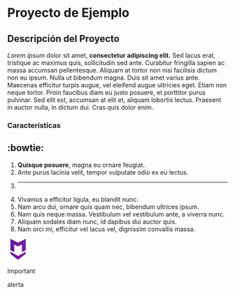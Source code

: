 # Proyecto de Ejemplo

## Descripción del Proyecto

*Lorem ipsum* dolor sit amet, **consectetur adipiscing elit.** Sed lacus erat, tristique ac maximus quis, sollicitudin sed ante. Curabitur fringilla sapien ac massa accumsan pellentesque. Aliquam at tortor non nisi facilisis dictum non eu ipsum. Nulla ut bibendum magna. Duis sit amet varius ante. Maecenas efficitur turpis augue, vel eleifend augue ultricies eget. Etiam non neque tortor. Proin faucibus diam eu justo posuere, et porttitor purus pulvinar. Sed elit est, accumsan at elit et, aliquam lobortis lectus. Praesent in auctor nulla, in dictum dui. Cras quis dolor enim.

### Características

:bowtie:
---

1. **Quisque posuere**, magna eu ornare feugiat.
2. Ante purus lacinia velit, tempor vulputate odio ex eu lectus.
3. ---
4. Vivamus a efficitur ligula, eu blandit nunc.
5. Nam arcu dui, ornare quis quam nec, bibendum ultrices ipsum.
6. Nam quis neque massa. Vestibulum vel vestibulum ante, a viverra nunc.
7. Aliquam sodales diam nunc, id dapibus dui auctor quis.
8. Nam orci mi, efficitur vel lacus vel, dignissim convallis massa.

![alt text](https://github.com/adam-p/markdown-here/raw/master/src/common/images/icon48.png "imagen prueba")
> [!IMPORTANT]
> alerta
